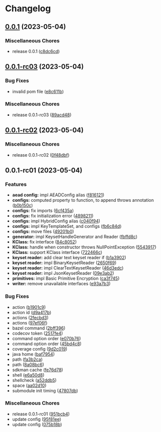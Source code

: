 # Changelog

## [0.0.1](https://github.com/RyuNen344/tink-kmm/compare/0.0.1-rc03...0.0.1) (2023-05-04)


### Miscellaneous Chores

* release 0.0.1 ([c8dc6cd](https://github.com/RyuNen344/tink-kmm/commit/c8dc6cd96260c63c58f6b48ffe843214eef7b763))

## [0.0.1-rc03](https://github.com/RyuNen344/tink-kmm/compare/0.0.1-rc02...0.0.1-rc03) (2023-05-04)


### Bug Fixes

* invalid pom file ([e8c611b](https://github.com/RyuNen344/tink-kmm/commit/e8c611b175961306791c6be01fe8a0a23f437194))


### Miscellaneous Chores

* release 0.0.1-rc03 ([89acd48](https://github.com/RyuNen344/tink-kmm/commit/89acd48b3cbf876095a921929d44884d53531d56))

## [0.0.1-rc02](https://github.com/RyuNen344/tink-kmm/compare/0.0.1-rc01...0.0.1-rc02) (2023-05-04)


### Miscellaneous Chores

* release 0.0.1-rc02 ([0f48dbf](https://github.com/RyuNen344/tink-kmm/commit/0f48dbff7298330da50e633af3385b5e4bc62af0))

## 0.0.1-rc01 (2023-05-04)


### Features

* **aead config:** impl AEADConfig ailas ([f816121](https://github.com/RyuNen344/tink-kmm/commit/f8161213d81aa51c357a3853a37cefaa4608f967))
* **configs:** computed property to function, to append throws annotation ([b0b150c](https://github.com/RyuNen344/tink-kmm/commit/b0b150cba3a67ffacb21c076df9b07abef9ac906))
* **configs:** fix imports ([6cf435a](https://github.com/RyuNen344/tink-kmm/commit/6cf435a1a257aa82b32b17d35e322fabb5447e25))
* **configs:** fix initialization error ([4898211](https://github.com/RyuNen344/tink-kmm/commit/4898211274a663a8f06ae6d514d237260e138669))
* **configs:** impl HybridConfig ailas ([c040f94](https://github.com/RyuNen344/tink-kmm/commit/c040f942f32e7fd8cd6266dd724cd2dd9ebf96c7))
* **configs:** impl KeyTemplateSet, and configs ([fb6c84d](https://github.com/RyuNen344/tink-kmm/commit/fb6c84dcf610f4f6eeac8e882fd41ad35ac7454f))
* **configs:** move files ([49201b0](https://github.com/RyuNen344/tink-kmm/commit/49201b0e755c16336f533d47307af4b9a8ba4a3f))
* **generator:** impl KeysetHandleGenerator and Reader ([fbffd8c](https://github.com/RyuNen344/tink-kmm/commit/fbffd8c17b5d37ff3ec31eba85267927f21f42a5))
* **KClass:** fix interface ([84c8052](https://github.com/RyuNen344/tink-kmm/commit/84c8052b8ef06a9ebfc92b75753b5572a2190d5f))
* **KClass:** handle when constructor throws NullPointException ([5543917](https://github.com/RyuNen344/tink-kmm/commit/5543917de24b5f795c26ce15b2cfd357ba81b7a7))
* **KClass:** support KClass interface ([722466c](https://github.com/RyuNen344/tink-kmm/commit/722466cfb58699a1bbedd09a889fc9642ec57d03))
* **keyset reader:** add clear text keyset reader if ([b1a3902](https://github.com/RyuNen344/tink-kmm/commit/b1a3902c57f069759b36ba303fbd5122c592a80e))
* **keyset reader:** impl BinaryKeysetReader ([2650f69](https://github.com/RyuNen344/tink-kmm/commit/2650f69d7bc7f88196875da020c1a184b7d05efe))
* **keyset reader:** impl ClearTextKeysetReader ([46d3edc](https://github.com/RyuNen344/tink-kmm/commit/46d3edc4e3a32dba0da4d2d46eef2f95adda25aa))
* **keyset reader:** impl JsonKeysetReader ([09e3ab2](https://github.com/RyuNen344/tink-kmm/commit/09e3ab281a030dc7943baf98e676ab36bd865727))
* **primitives:** impl Basic Primitive Encryption ([ca3f745](https://github.com/RyuNen344/tink-kmm/commit/ca3f745e405fbb47f9bc8fb3f817be37a24893f8))
* **writer:** remove unavailable interfaces ([e93a7b3](https://github.com/RyuNen344/tink-kmm/commit/e93a7b384a0bddc4523a72a280bd0c28a6c3d108))


### Bug Fixes

* action ([b1901c9](https://github.com/RyuNen344/tink-kmm/commit/b1901c9a37da707b19ca91bd5fcd8db6f2e55108))
* action id ([d9a417b](https://github.com/RyuNen344/tink-kmm/commit/d9a417bba6ddbc721b05fbe85148f4996ab07993))
* actions ([2fecbd3](https://github.com/RyuNen344/tink-kmm/commit/2fecbd339a92b980ffbb7664eb81039c58b9be4f))
* actions ([97ef06f](https://github.com/RyuNen344/tink-kmm/commit/97ef06f0f9c4fa366a678ec04d5b5e1d654a7e0e))
* bazel command ([2bff396](https://github.com/RyuNen344/tink-kmm/commit/2bff3967b0de450bfe87b0185783c8981ae96db3))
* codecov token ([2517fe4](https://github.com/RyuNen344/tink-kmm/commit/2517fe48abef921e43c4ecd9b1aaa3e4441ab6c2))
* command option order ([e070b76](https://github.com/RyuNen344/tink-kmm/commit/e070b763a59912f51dcba4968860412dde0e0dc9))
* command option order ([45bd4c8](https://github.com/RyuNen344/tink-kmm/commit/45bd4c8e34915ff7c00b3050859ff66ade633b55))
* coverage config ([9d2c019](https://github.com/RyuNen344/tink-kmm/commit/9d2c0196390ee9b536ab7963122863ada344c236))
* java home ([baf7954](https://github.com/RyuNen344/tink-kmm/commit/baf7954262293f42e7e8a39221605a12f7c6ac66))
* path ([fa3b2ca](https://github.com/RyuNen344/tink-kmm/commit/fa3b2ca8477ae7b7247ee0bf4d2595c373ab12d4))
* path ([8a08bc6](https://github.com/RyuNen344/tink-kmm/commit/8a08bc6bf9d4dd3e16eb2ddb21e87f5d6ef60e4c))
* sdkman cache ([fe76d78](https://github.com/RyuNen344/tink-kmm/commit/fe76d78c89083ede0c006e2f582c3be7d0c14174))
* shell ([e6a50d8](https://github.com/RyuNen344/tink-kmm/commit/e6a50d8b5bb14f0f7cd9f99094c31ba6e00e2d02))
* shellcheck ([a52ddb5](https://github.com/RyuNen344/tink-kmm/commit/a52ddb513e265b84bb02795eaa8d611b7c138e40))
* space ([aa02d10](https://github.com/RyuNen344/tink-kmm/commit/aa02d10c82ae7f32a5dadae75aa7e88d98b2807a))
* submodule init timing ([47807db](https://github.com/RyuNen344/tink-kmm/commit/47807db35d83c23b931030160625dcf99bcfed96))


### Miscellaneous Chores

* release 0.0.1-rc01 ([951bcb4](https://github.com/RyuNen344/tink-kmm/commit/951bcb40635ef35090ecd387d97bc3bf21f5b9b5))
* update config ([95f81ee](https://github.com/RyuNen344/tink-kmm/commit/95f81ee3e8a5d0c5cf48b0889f36124c02aac56b))
* update config ([075b18b](https://github.com/RyuNen344/tink-kmm/commit/075b18b264c055ae06466c19bd49a43326d3ccaf))
